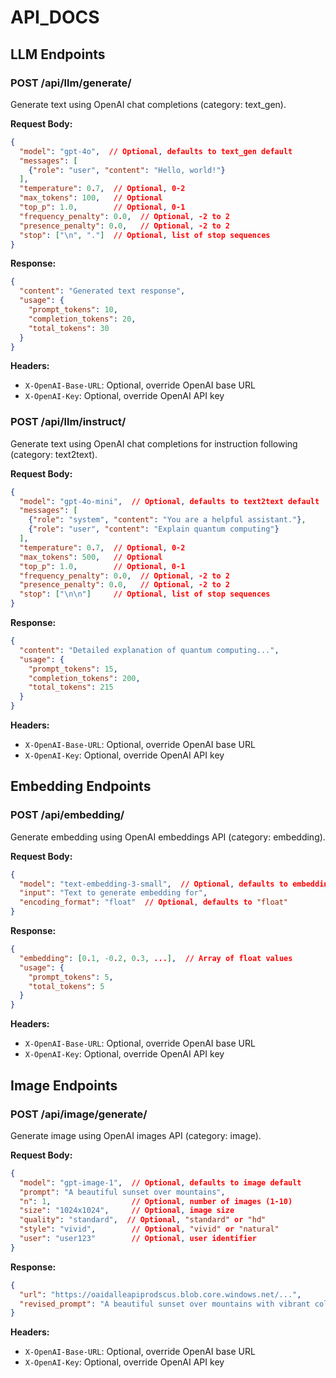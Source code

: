 # API_DOCS

<!-- BEGIN: AUTH -->
<!-- END: AUTH -->

<!-- BEGIN: ADMIN -->
<!-- END: ADMIN -->

<!-- BEGIN: SYSTEM -->
<!-- END: SYSTEM -->

<!-- BEGIN: WORKSPACES -->
<!-- END: WORKSPACES -->

<!-- BEGIN: CHATS -->
<!-- END: CHATS -->

<!-- BEGIN: DOCUMENTS -->
<!-- END: DOCUMENTS -->

<!-- BEGIN: FILES -->
<!-- END: FILES -->

<!-- BEGIN: LLM -->
## LLM Endpoints

### POST /api/llm/generate/
Generate text using OpenAI chat completions (category: text_gen).

**Request Body:**
```json
{
  "model": "gpt-4o",  // Optional, defaults to text_gen default
  "messages": [
    {"role": "user", "content": "Hello, world!"}
  ],
  "temperature": 0.7,  // Optional, 0-2
  "max_tokens": 100,   // Optional
  "top_p": 1.0,        // Optional, 0-1
  "frequency_penalty": 0.0,  // Optional, -2 to 2
  "presence_penalty": 0.0,   // Optional, -2 to 2
  "stop": ["\n", "."]  // Optional, list of stop sequences
}
```

**Response:**
```json
{
  "content": "Generated text response",
  "usage": {
    "prompt_tokens": 10,
    "completion_tokens": 20,
    "total_tokens": 30
  }
}
```

**Headers:**
- `X-OpenAI-Base-URL`: Optional, override OpenAI base URL
- `X-OpenAI-Key`: Optional, override OpenAI API key

### POST /api/llm/instruct/
Generate text using OpenAI chat completions for instruction following (category: text2text).

**Request Body:**
```json
{
  "model": "gpt-4o-mini",  // Optional, defaults to text2text default
  "messages": [
    {"role": "system", "content": "You are a helpful assistant."},
    {"role": "user", "content": "Explain quantum computing"}
  ],
  "temperature": 0.7,  // Optional, 0-2
  "max_tokens": 500,   // Optional
  "top_p": 1.0,        // Optional, 0-1
  "frequency_penalty": 0.0,  // Optional, -2 to 2
  "presence_penalty": 0.0,   // Optional, -2 to 2
  "stop": ["\n\n"]     // Optional, list of stop sequences
}
```

**Response:**
```json
{
  "content": "Detailed explanation of quantum computing...",
  "usage": {
    "prompt_tokens": 15,
    "completion_tokens": 200,
    "total_tokens": 215
  }
}
```

**Headers:**
- `X-OpenAI-Base-URL`: Optional, override OpenAI base URL
- `X-OpenAI-Key`: Optional, override OpenAI API key
<!-- END: LLM -->

<!-- BEGIN: EMBEDDING -->
## Embedding Endpoints

### POST /api/embedding/
Generate embedding using OpenAI embeddings API (category: embedding).

**Request Body:**
```json
{
  "model": "text-embedding-3-small",  // Optional, defaults to embedding default
  "input": "Text to generate embedding for",
  "encoding_format": "float"  // Optional, defaults to "float"
}
```

**Response:**
```json
{
  "embedding": [0.1, -0.2, 0.3, ...],  // Array of float values
  "usage": {
    "prompt_tokens": 5,
    "total_tokens": 5
  }
}
```

**Headers:**
- `X-OpenAI-Base-URL`: Optional, override OpenAI base URL
- `X-OpenAI-Key`: Optional, override OpenAI API key
<!-- END: EMBEDDING -->

<!-- BEGIN: IMAGE -->
## Image Endpoints

### POST /api/image/generate/
Generate image using OpenAI images API (category: image).

**Request Body:**
```json
{
  "model": "gpt-image-1",  // Optional, defaults to image default
  "prompt": "A beautiful sunset over mountains",
  "n": 1,                  // Optional, number of images (1-10)
  "size": "1024x1024",     // Optional, image size
  "quality": "standard",  // Optional, "standard" or "hd"
  "style": "vivid",        // Optional, "vivid" or "natural"
  "user": "user123"        // Optional, user identifier
}
```

**Response:**
```json
{
  "url": "https://oaidalleapiprodscus.blob.core.windows.net/...",
  "revised_prompt": "A beautiful sunset over mountains with vibrant colors"
}
```

**Headers:**
- `X-OpenAI-Base-URL`: Optional, override OpenAI base URL
- `X-OpenAI-Key`: Optional, override OpenAI API key
<!-- END: IMAGE -->

<!-- BEGIN: STT -->
<!-- END: STT -->

<!-- BEGIN: TTS -->
<!-- END: TTS -->

<!-- BEGIN: CONVERSATION -->
<!-- END: CONVERSATION -->

<!-- BEGIN: SCHEMA -->
<!-- END: SCHEMA -->

<!-- BEGIN: JOBS -->
<!-- END: JOBS -->
